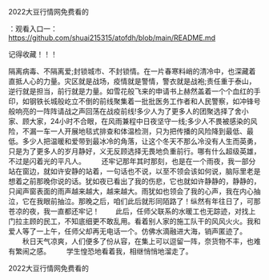 2022大豆行情网免费看的

：观看入口一：https://github.com/shuai215315/atofdh/blob/main/README.md


记得收藏！！！



隔离病毒、不隔离爱;封锁城市、不封锁情。在一片春寒料峭的清冷中，也深藏着直抵人心的力量。灾区就是战场，疫情就是警情，警衣就是战袍;责任重于泰山，逆行就是担当，前行就是力量。如雪花般飞来的申请书上赫然盖着一个个血红的手印，如钢铁长城般屹立不倒的前线聚集着一批批医务工作者和人民警察，如冲锋号般响亮的一阵阵请战之声回荡在战疫前线!多少人为了更多人的团聚选择了舍小家、顾大家，24小时不合眼，在风雨兼程中日夜坚守一线;多少人不畏被感染的风险，不漏一车一人开展地毯式排查和体温检测，只为把传播的风险降到最低、最低。多少人把温暖和爱带到最冰冷的角落，让这个冬天不那么冷没有人生而英勇，只是为了更多人的岁月静好，义无反顾选择无畏地负重前行。哪有什么超级英雄，不过是闪着光的平凡人。
　　还牢记那年其时那刻，也是在一个雨夜，我一部分站在窗边，就如许安静的站着，一句话也不说，以至不领会该如何说，脑际里老是想着之前那晚你说的话。犹如夜已看出了我的伤悲，它也就如许静静的，静静的，只闻声窗表面的雨声越来越大，越来越大。雨犹如也领会了我的心声，我在内心抽泣，它在我眼前抽泣。那晚之后，咱们此后就形同陌路了！纵然有年往日了，可那苍凉的夜，我一直都还牢记！
　　此后，任师父联系的水暖工也无踪迹，对找上门拉主顾的民工，不知底细更不敢乱用。看着别人家的施工队干的风风火火。我和爱人等了一上午，任师父却再无电话一个。仿佛水滴融进大海，销声匿迹了。
　　秋日天气凉爽，人们便多了份从容，在集上可以逗留一阵，奈货物不丰，也难有繁闹之感。
　　学生惶恐地看着我，相继悄悄地溜走了。







2022大豆行情网免费看的

